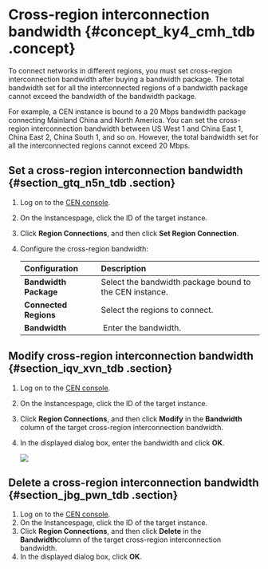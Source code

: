 # Cross-region interconnection bandwidth {#concept_ky4_cmh_tdb .concept}

To connect networks in different regions, you must set cross-region interconnection bandwidth after buying a bandwidth package. The total bandwidth set for all the interconnected regions of a bandwidth package cannot exceed the bandwidth of the bandwidth package.

For example, a CEN instance is bound to a 20 Mbps bandwidth package connecting Mainland China and North America. You can set the cross-region interconnection bandwidth between US West 1 and China East 1, China East 2, China South 1, and so on. However, the total bandwidth set for all the interconnected regions cannot exceed 20 Mbps.

## Set a cross-region interconnection bandwidth {#section_gtq_n5n_tdb .section}

1.  Log on to the [CEN console](http://cen.console.aliyun.com/).
2.  On the Instancespage, click the ID of the target instance.
3.  Click **Region Connections**, and then click **Set Region Connection**.
4.  Configure the cross-region bandwidth:

    |Configuration|Description|
    |:------------|:----------|
    |**Bandwidth Package**|Select the bandwidth package bound to the CEN instance.|
    |**Connected Regions**|Select the regions to connect.|
    |**Bandwidth**| Enter the bandwidth.|


## Modify cross-region interconnection bandwidth {#section_iqv_xvn_tdb .section}

1.  Log on to the [CEN console](http://cen.console.aliyun.com/).
2.  On the Instancespage, click the ID of the target instance.
3.  Click **Region Connections**, and then click **Modify** in the **Bandwidth** column of the target cross-region interconnection bandwidth.
4.  In the displayed dialog box, enter the bandwidth and click **OK**.

    ![](http://static-aliyun-doc.oss-cn-hangzhou.aliyuncs.com/assets/img/3051/910_en-US.png)


## Delete a cross-region interconnection bandwidth {#section_jbg_pwn_tdb .section}

1.  Log on to the [CEN console](http://cen.console.aliyun.com/).
2.  On the Instancespage, click the ID of the target instance.
3.  Click **Region Connections**, and then click **Delete** in the **Bandwidth**column of the target cross-region interconnection bandwidth.
4.  In the displayed dialog box, click **OK**.

